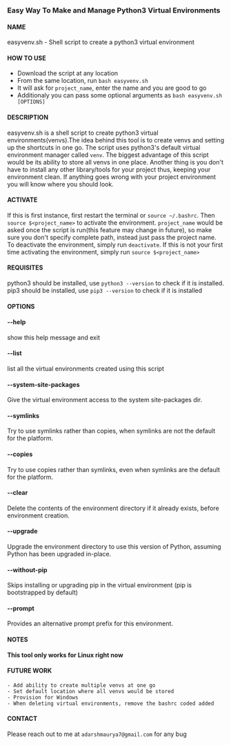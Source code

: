### Easy Way To Make and Manage Python3 Virtual Environments
#### NAME
easyvenv.sh - Shell script to create a python3 virtual environment

#### HOW TO USE
- Download the script at any location
- From the same location, run `bash easyvenv.sh`
- It will ask for `project_name`, enter the name and you are good to go
- Additionaly you can pass some optional arguments as `bash easyvenv.sh [OPTIONS]`

#### DESCRIPTION
easyvenv.sh is a shell script to create python3 virtual environments(venvs).The idea behind this tool is to create venvs and setting up the shortcuts in one go.
The script uses python3's default virtual environment manager called `venv`.
The biggest advantage of this script would be its ability to store all venvs in one place. Another thing is you don't have to install any other library/tools for your project thus, keeping your environment clean.
If anything goes wrong with your project environment you will know where you should look.


#### ACTIVATE
If this is first instance, first restart the terminal or `source ~/.bashrc`.
Then `source $<project_name>` to activate the environment. `project_name` would be asked once the script is run(this feature may change in future), so make sure you don't specify complete path, instead just pass the project name.
To deactivate the environment, simply run `deactivate`.
If this is not your first time activating the environment, simply run `source $<project_name>`

#### REQUISITES
python3 should be installed, use `python3 --version` to check if it is installed. pip3 should be installed, use `pip3 --version` to check if it is installed

#### OPTIONS

####  --help
show this help message and exit

####  --list
list all the virtual environments created using this script

####  --system-site-packages
Give the virtual environment access to the system site-packages dir.

####  --symlinks
Try to use symlinks rather than copies, when symlinks are not the default for the platform.

####  --copies
Try to use copies rather than symlinks, even when symlinks are the default for the platform.

####  --clear
Delete the contents of the environment directory if it already exists, before environment creation.

####  --upgrade
Upgrade the environment directory to use this version of Python, assuming Python has been upgraded in-place.

####  --without-pip
Skips installing or upgrading pip in the virtual environment (pip is bootstrapped by default)

####  --prompt
Provides an alternative prompt prefix for this environment.

#### NOTES
**This tool only works for Linux right now**

#### FUTURE WORK
    - Add ability to create multiple venvs at one go
    - Set default location where all venvs would be stored
    - Provision for Windows
	- When deleting virtual environments, remove the bashrc coded added

#### CONTACT
Please reach out to me at `adarshmaurya7@gmail.com` for any bug
